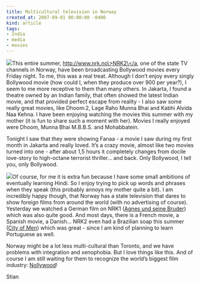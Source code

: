 ```yaml
---
title: Multicultural television in Norway
created_at: 2007-09-01 00:00:00 -0400
kind: article
tags:
- India
- media
- movies
---
```


![](http://upload.wikimedia.org/wikipedia/en/thumb/9/94/Mohabbatein.jpg/200px-Mohabbatein.jpg)This
entire summer, [http://www.nrk.no\>NRK2\</a](http://www.nrk.no>NRK2</a),
one of the state TV channels in Norway, have been broadcasting Bollywood
movies every Friday night. To me, this was a real treat. Although I
don’t enjoy every singly Bollywood movie (how could I, when they produce
over 900 per year?), I seem to me more receptive to them than many
others. In Jakarta, I found a theatre owned by an Indian family, that
often showed the latest Indian movie, and that provided perfect escape
from reality - I also saw some really great movies, like Dhoom:2, Lage
Raho Munna Bhai and Kabhi Alvida Naa Kehna. I have been enjoying
watching the movies this summer with my mother (it is fun to share such
a moment with her). Movies I really enjoyed were Dhoom, Munna Bhai
M.B.B.S. and Mohabbatein.

Tonight I saw that they were showing Fanaa - a movie I saw during my
first month in Jakarta and really loved. It’s a crazy movie, almost like
two movies turned into one - after about 1,5 hours it completely changes
from docile love-story to high-octane terrorist thriller… and back. Only
Bollywood, I tell you, only Bollywood.

![](http://upload.wikimedia.org/wikipedia/en/thumb/1/16/City_of_Men.jpg/200px-City_of_Men.jpg)Of
course, for me it is extra fun because I have some small ambitions of
eventually learning Hindi. So I enjoy trying to pick up words and
phrases when they speak (this probably annoys my mother quite a bit). I
am incredibly happy though, that Norway has a state television that
dares to show foreign films from around the world (with no advertising
of course). Yesterday we watched a German film on NRK1 ([Agnes und seine
Bruder](http://www.br-online.de/kultur-szene/film/kino/0409/03603/))
which was also quite good. And most days, there is a French movie, a
Spanish movie, a Danish… NRK2 even had a Brazilian soap this summer
([City of Men](http://en.wikipedia.org/wiki/City_of_Men)) which was
great - since I am kind of planning to learn Portuguese as well.

Norway might be a lot less multi-cultural than Toronto, and we have
problems with integration and xenophobia. But I love things like this.
And of course I am still waiting for them to recognize the world’s
biggest film industry:
[Nollywood](http://en.wikipedia.org/wiki/Nollywood)!

Stian
